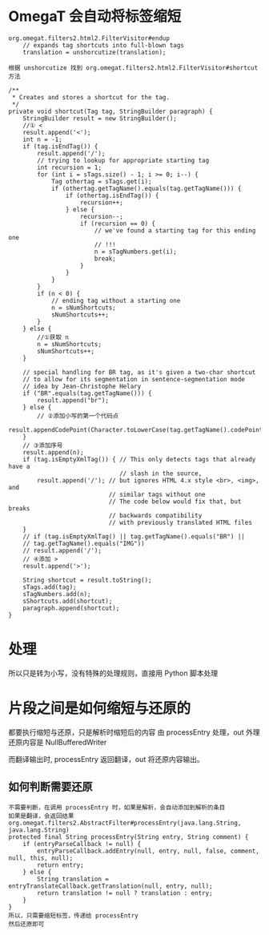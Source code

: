# OmegaT 会自动将标签缩短
    org.omegat.filters2.html2.FilterVisitor#endup
        // expands tag shortcuts into full-blown tags
        translation = unshorcutize(translation);
        
    根据 unshorcutize 找到 org.omegat.filters2.html2.FilterVisitor#shortcut 方法
    
    /**
     * Creates and stores a shortcut for the tag.
     */
    private void shortcut(Tag tag, StringBuilder paragraph) {
        StringBuilder result = new StringBuilder();
        //① <
        result.append('<');
        int n = -1;
        if (tag.isEndTag()) {
            result.append('/');
            // trying to lookup for appropriate starting tag
            int recursion = 1;
            for (int i = sTags.size() - 1; i >= 0; i--) {
                Tag othertag = sTags.get(i);
                if (othertag.getTagName().equals(tag.getTagName())) {
                    if (othertag.isEndTag()) {
                        recursion++;
                    } else {
                        recursion--;
                        if (recursion == 0) {
                            // we've found a starting tag for this ending one
                            // !!!
                            n = sTagNumbers.get(i);
                            break;
                        }
                    }
                }
            }
            if (n < 0) {
                // ending tag without a starting one
                n = sNumShortcuts;
                sNumShortcuts++;
            }
        } else {
            //①获取 n
            n = sNumShortcuts;
            sNumShortcuts++;
        }

        // special handling for BR tag, as it's given a two-char shortcut
        // to allow for its segmentation in sentence-segmentation mode
        // idea by Jean-Christophe Helary
        if ("BR".equals(tag.getTagName())) {
            result.append("br");
        } else {
            // ②添加小写的第一个代码点
            result.appendCodePoint(Character.toLowerCase(tag.getTagName().codePointAt(0)));
        }
        // ③添加序号
        result.append(n);
        if (tag.isEmptyXmlTag()) { // This only detects tags that already have a
                                   // slash in the source,
            result.append('/'); // but ignores HTML 4.x style <br>, <img>, and
                                // similar tags without one
                                // The code below would fix that, but breaks
                                // backwards compatibility
                                // with previously translated HTML files
        }
        // if (tag.isEmptyXmlTag() || tag.getTagName().equals("BR") ||
        // tag.getTagName().equals("IMG"))
        // result.append('/');
        // ④添加 >
        result.append('>');

        String shortcut = result.toString();
        sTags.add(tag);
        sTagNumbers.add(n);
        sShortcuts.add(shortcut);
        paragraph.append(shortcut);
    }
    
# 处理
所以只是转为小写，没有特殊的处理规则，直接用 Python 脚本处理

# 片段之间是如何缩短与还原的
都要执行缩短与还原，只是解析时缩短后的内容 由 processEntry 处理，out 外理还原内容是 NullBufferedWriter

而翻译输出时, processEntry 返回翻译，out 将还原内容输出。

## 如何判断需要还原
    不需要判断，在调用 processEntry 时，如果是解析，会自动添加到解析的条目
    如果是翻译，会返回结果
    org.omegat.filters2.AbstractFilter#processEntry(java.lang.String, java.lang.String)
    protected final String processEntry(String entry, String comment) {
        if (entryParseCallback != null) {
            entryParseCallback.addEntry(null, entry, null, false, comment, null, this, null);
            return entry;
        } else {
            String translation = entryTranslateCallback.getTranslation(null, entry, null);
            return translation != null ? translation : entry;
        }
    }
    所以，只需要缩短标签，传递给 processEntry
    然后还原即可